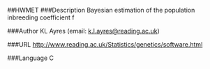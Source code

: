 ##HWMET
###Description
Bayesian estimation of the population inbreeding coefficient f

###Author
KL Ayres (email: k.l.ayres@reading.ac.uk)

###URL
http://www.reading.ac.uk/Statistics/genetics/software.html

###Language
C


